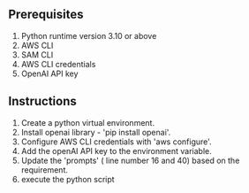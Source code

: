 ## Prerequisites
1. Python runtime version 3.10 or above 
2. AWS CLI
3. SAM CLI
4. AWS CLI credentials
5. OpenAI API key

## Instructions
1. Create a python virtual environment.
2. Install openai library - 'pip install openai'.
3. Configure AWS CLI credentials with 'aws configure'.
4. Add the openAI API key to the environment variable.
5. Update the 'prompts' ( line number 16 and 40) based on the requirement.
6. execute the python script

